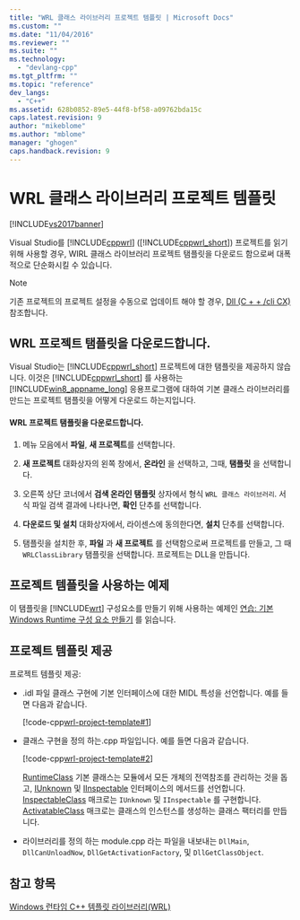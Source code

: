```yaml
---
title: "WRL 클래스 라이브러리 프로젝트 템플릿 | Microsoft Docs"
ms.custom: ""
ms.date: "11/04/2016"
ms.reviewer: ""
ms.suite: ""
ms.technology: 
  - "devlang-cpp"
ms.tgt_pltfrm: ""
ms.topic: "reference"
dev_langs: 
  - "C++"
ms.assetid: 628b0852-89e5-44f8-bf58-a09762bda15c
caps.latest.revision: 9
author: "mikeblome"
ms.author: "mblome"
manager: "ghogen"
caps.handback.revision: 9
---
```

# WRL 클래스 라이브러리 프로젝트 템플릿
[!INCLUDE[vs2017banner](../assembler/inline/includes/vs2017banner.md)]

Visual Studio를 [!INCLUDE[cppwrl](../windows/includes/cppwrl_md.md)] \([!INCLUDE[cppwrl_short](../windows/includes/cppwrl_short_md.md)]\) 프로젝트를 읽기 위해 사용할 경우, WIRL 클래스 라이브러리 프로젝트 탬플릿을 다운로드 함으로써 대폭적으로 단순화시킬 수 있습니다.  
  
> [!NOTE]
>  기존 프로젝트의 프로젝트 설정을 수동으로 업데이트 해야 할 경우, [Dll \(C \+ \+ \/cli CX\)](http://msdn.microsoft.com/library/windows/apps/hh699881\(v=vs.110\).aspx) 참조합니다.  
  
## WRL 프로젝트 탬플릿을 다운로드합니다.  
 Visual Studio는 [!INCLUDE[cppwrl_short](../windows/includes/cppwrl_short_md.md)] 프로젝트에 대한 탬플릿을 제공하지 않습니다.  이것은 [!INCLUDE[cppwrl_short](../windows/includes/cppwrl_short_md.md)] 를 사용하는 [!INCLUDE[win8_appname_long](../build/includes/win8_appname_long_md.md)] 응용프로그램에 대하여 기본 클래스 라이브러리를 만드는 프로젝트 탬플릿을 어떻게 다운로드 하는지입니다.  
  
#### WRL 프로젝트 탬플릿을 다운로드합니다.  
  
1.  메뉴 모음에서 **파일**, **새 프로젝트**를 선택합니다.  
  
2.  **새 프로젝트** 대화상자의 왼쪽 창에서, **온라인** 을 선택하고, 그때, **탬플릿** 을 선택합니다.  
  
3.  오른쪽 상단 코너에서 **검색 온라인 탬플릿** 상자에서 형식 `WRL 클래스 라이브러리`.  서식 파일 검색 결과에 나타나면, **확인** 단추를 선택합니다.  
  
4.  **다운로드 및 설치** 대화상자에서, 라이센스에 동의한다면, **설치** 단추를 선택합니다.  
  
5.  탬플릿을 설치한 후, **파일** 과 **새 프로젝트** 를 선택함으로써 프로젝트를 만들고, 그 때 `WRLClassLibrary` 탬플릿을 선택합니다.  프로젝트는 DLL을 만듭니다.  
  
## 프로젝트 템플릿을 사용하는 예제  
 이 탬플릿을 [!INCLUDE[wrt](../atl/reference/includes/wrt_md.md)] 구성요소를 만들기 위해 사용하는 예제인 [연습: 기본 Windows Runtime 구성 요소 만들기](../windows/walkthrough-creating-a-basic-windows-runtime-component-using-wrl.md) 를 읽습니다.  
  
## 프로젝트 템플릿 제공  
 프로젝트 템플릿 제공:  
  
-   .idl 파일 클래스 구현에 기본 인터페이스에 대한 MIDL 특성을 선언합니다.  예를 들면 다음과 같습니다.  
  
     [!code-cpp[wrl-project-template#1](../windows/codesnippet/CPP/wrl-class-library-project-template_1.idl)]  
  
-   클래스 구현을 정의 하는.cpp 파일입니다.  예를 들면 다음과 같습니다.  
  
     [!code-cpp[wrl-project-template#2](../windows/codesnippet/CPP/wrl-class-library-project-template_2.cpp)]  
  
     [RuntimeClass](../windows/runtimeclass-class.md) 기본 클래스는 모듈에서 모든 개체의 전역참조를 관리하는 것을 돕고, [IUnknown](http://msdn.microsoft.com/ko-kr/33f1d79a-33fc-4ce5-a372-e08bda378332) 및 [IInspectable](http://msdn.microsoft.com/ko-kr/0657e51f-d4c0-46c6-927d-b01e54b6846c) 인터페이스의 메서드를 선언합니다.  [InspectableClass](../windows/inspectableclass-macro.md) 매크로는 `IUnknown` 및 `IInspectable` 를 구현합니다.  [ActivatableClass](../windows/activatableclass-macros.md) 매크로는 클래스의 인스턴스를 생성하는 클래스 팩터리를 만듭니다.  
  
-   라이브러리를 정의 하는 module.cpp 라는 파일을 내보내는 `DllMain`, `DllCanUnloadNow`, `DllGetActivationFactory`, 및 `DllGetClassObject`.  
  
## 참고 항목  
 [Windows 런타임 C\+\+ 템플릿 라이브러리\(WRL\)](../windows/windows-runtime-cpp-template-library-wrl.md)